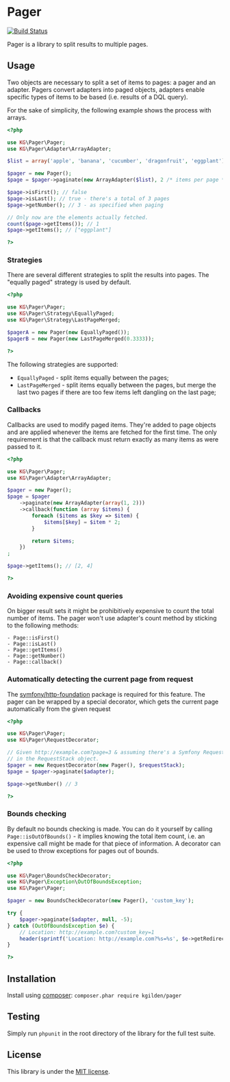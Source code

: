 Pager
=====

[![Build Status](https://img.shields.io/travis/kgilden/pager/master.svg?style=flat)](https://travis-ci.org/kgilden/pager)

Pager is a library to split results to multiple pages.

Usage
-----

Two objects are necessary to split a set of items to pages: a pager and an
adapter. Pagers convert adapters into paged objects, adapters enable specific
types of items to be based (i.e. results of a DQL query).

For the sake of simplicity, the following example shows the process with arrays.

```php
<?php

use KG\Pager\Pager;
use KG\Pager\Adapter\ArrayAdapter;

$list = array('apple', 'banana', 'cucumber', 'dragonfruit', 'eggplant');

$pager = new Pager();
$page = $pager->paginate(new ArrayAdapter($list), 2 /* items per page */, 3 /* current page */);

$page->isFirst(); // false
$page->isLast(); // true - there's a total of 3 pages
$page->getNumber(); // 3 - as specified when paging

// Only now are the elements actually fetched.
count($page->getItems()); // 1
$page->getItems(); // ["eggplant"]

?>
```

### Strategies

There are several different strategies to split the results into pages. The
"equally paged" strategy is used by default.

```php
<?php

use KG\Pager\Pager;
use KG\Pager\Strategy\EquallyPaged;
use KG\Pager\Strategy\LastPageMerged;

$pagerA = new Pager(new EquallyPaged());
$pagerB = new Pager(new LastPageMerged(0.3333));

?>
```

The following strategies are supported:

- `EquallyPaged` - split items equally between the pages;
- `LastPageMerged` - split items equally between the pages, but merge the
  last two pages if there are too few items left dangling on the last page;

### Callbacks

Callbacks are used to modify paged items. They're added to page objects and
are applied whenever the items are fetched for the first time. The only
requirement is that the callback must return exactly as many items as were
passed to it.

```php
<?php

use KG\Pager\Pager;
use KG\Pager\Adapter\ArrayAdapter;

$pager = new Pager();
$page = $pager
    ->paginate(new ArrayAdapter(array(1, 2)))
    ->callback(function (array $items) {
        foreach ($items as $key => $item) {
            $items[$key] = $item * 2;
        }

        return $items;
    })
;

$page->getItems(); // [2, 4]

?>
```

### Avoiding expensive count queries

On bigger result sets it might be prohibitively expensive to count the total
number of items. The pager won't use adapter's count method by sticking to the
following methods:

    - Page::isFirst()
    - Page::isLast()
    - Page::getItems()
    - Page::getNumber()
    - Page::callback()

### Automatically detecting the current page from request

The [symfony/http-foundation](https://packagist.org/packages/symfony/http-foundation)
package is required for this feature. The pager can be wrapped by a special
decorator, which gets the current page automatically from the given request

```php
<?php

use KG\Pager\Pager;
use KG\Pager\RequestDecorator;

// Given http://example.com?page=3 & assuming there's a Symfony Request object
// in the RequestStack object.
$pager = new RequestDecorator(new Pager(), $requestStack);
$page = $pager->paginate($adapter);

$page->getNumber() // 3

?>
```

### Bounds checking

By default no bounds checking is made. You can do it yourself by calling
`Page::isOutOfBounds()` - it implies knowing the total item count, i.e. an
expensive call might be made for that piece of information. A decorator can
be used to throw exceptions for pages out of bounds.

```php
<?php

use KG\Pager\BoundsCheckDecorator;
use KG\Pager\Exception\OutOfBoundsException;
use KG\Pager\Pager;

$pager = new BoundsCheckDecorator(new Pager(), 'custom_key');

try {
    $pager->paginate($adapter, null, -5);
} catch (OutOfBoundsException $e) {
    // Location: http://example.com?custom_key=1
    header(sprintf('Location: http://example.com?%s=%s', $e->getRedirectKey(), 1));
}

?>
```

Installation
------------

Install using [composer](https://getcomposer.org/download/): `composer.phar require kgilden/pager`

Testing
-------

Simply run `phpunit` in the root directory of the library for the full
test suite.

License
-------

This library is under the [MIT license](LICENSE).
